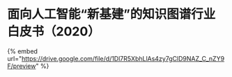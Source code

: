 # 面向人工智能“新基建”的知识图谱行业白皮书（2020）

{% embed url="https://drive.google.com/file/d/1Dl7R5XbhLlAs4zy7gClD9NAZ_C_nZY9F/preview" %}
